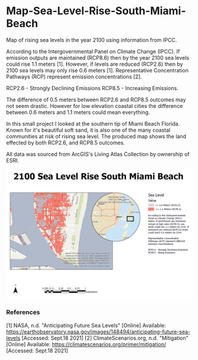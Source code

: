 # Map-Sea-Level-Rise-South-Miami-Beach
Map of rising sea levels in the year 2100 using information from IPCC.

According to the Intergovernmental Panel on Climate Change (IPCC). If emission outputs are maintained (RCP8.6) then by the year 2100 sea levels could rise 1.1 meters [1]. However, if levels are reduced (RCP2.6) then by 2100 sea levels may only rise 0.6 meters [1]. Representative Concentration Pathways (RCP) represent emission concentrations [2].

RCP2.6 - Strongly Declining Emissions
RCP8.5 - Increasing Emissions.

The difference of 0.5 meters between RCP2.6 and RCP8.5 outcomes may not seem drastic. However for low elevation coastal cities the difference between 0.6 meters and 1.1 meters could mean everything.

In this small project I looked at the southern tip of Miami Beach Florida. Known for it's beautiful soft sand, it is also one of the many coastal communities at risk of rising sea level. The produced map shows the land effected by both RCP2.6, and RCP8.5 outcomes.

All data was sourced from ArcGIS's Living Atlas Collection by ownership of ESRI.

![MBeach](/MiamiBeach.PNG)


### References
[1] NASA, n.d. "Anticipating Future Sea Levels" [Online] Available: https://earthobservatory.nasa.gov/images/148494/anticipating-future-sea-levels [Accessed: Sept.18 2021]
[2] ClimateScenarios.org, n.d. "Mitigation" [Online] Available: https://climatescenarios.org/primer/mitigation/ [Accessed: Sept.18 2021]
